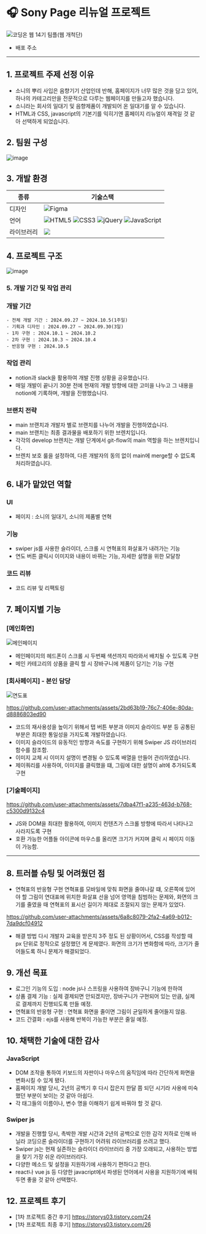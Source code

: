 # 🎧 Sony Page 리뉴얼 프로젝트

![코딩온 웹 14기 팀플(웹 개척단)](https://github.com/user-attachments/assets/4d1c6184-c46a-4ff6-9c73-48ef38c6085d)

- 배포 주소

---

## 1. 프로젝트 주제 선정 이유

-  소니의 뿌리 사입은 음향기기 산업인데 반해, 홈페이지가 너무 많은 것을 담고 있어, 하나의 카테고리만을 전문적으로 다루는 웹페이지를 만들고자 했습니다.
-  소니라는 회사의 일대기 및 음향제품이 개발되어 온 일대기를 알 수 있습니다.
-  HTML과 CSS, javascript의 기본기를 익히기엔 홈페이지 리뉴얼이 재격일 것 같아 선택하게 되었습니다.

## 2. 팀원 구성
![image](https://github.com/user-attachments/assets/7b4f1e5b-4c7c-431e-b767-e8361e60fc35)

## 3. 개발 환경

| 종류    | 기술스택                                    |
| ---------- | ---------------------------------------------- |
| 디자인 | ![Figma](https://img.shields.io/badge/figma-%23F24E1E.svg?style=for-the-badge&logo=figma&logoColor=white) |
|언어| ![HTML5](https://img.shields.io/badge/html5-%23E34F26.svg?style=for-the-badge&logo=html5&logoColor=white) ![CSS3](https://img.shields.io/badge/css3-%231572B6.svg?style=for-the-badge&logo=css3&logoColor=white) ![jQuery](https://img.shields.io/badge/jquery-%230769AD.svg?style=for-the-badge&logo=jquery&logoColor=white) ![JavaScript](https://img.shields.io/badge/javascript-%23323330.svg?style=for-the-badge&logo=javascript&logoColor=%23F7DF1E)|
|라이브러리|<img src="https://img.shields.io/badge/swiper.js-E34F26?style=for-the-badge&logo=swiper&logoColor=white">|

## 4. 프로젝트 구조
![image](https://github.com/user-attachments/assets/6a17b543-53d9-44dc-9e93-f73000c2227e)

### 5. 개발 기간 및 작업 관리
 
 ### 개발 기간
    - 전체 개발 기간 : 2024.09.27 ~ 2024.10.5(1주일)
    - 기획과 디자인 : 2024.09.27 ~ 2024.09.30(3일)
    - 1차 구현 : 2024.10.1 ~ 2024.10.2
    - 2차 구현 : 2024.10.3 ~ 2024.10.4
    - 반응형 구현 : 2024.10.5

###  작업 관리
- notion과 slack을 활용하여 개발 진행 상황을 공유했습니다.
- 매일 개발이 끝나기 30분 전에 현재의 개발 방향에 대한 고미을 나누고 그 내용을 notion에 기록하며, 개발을 진행했습니다.

### 브랜치 전략
- main 브랜치과 개발자 별로 브랜치를 나누어 개발을 진행하였습니다.
- main 브랜치는 최종 결과물을 배포하기 위한 브렌치입니다.
- 각각의 develop 브렌치는 개발 단계에서 git-flow의 main 역할을 하는 브렌치입니다. 
- 브렌치 보호 룰을 설정하여, 다른 개발자의 동의 없이 main에 merge할 수 없도록 처리하였습니다.


##  6. 내가 맡았던 역할
### UI
   - 페이지 : 소니의 일대기, 소니의 제품별 연혁
### 기능
   - swiper js를 사용한 슬라이더, 스크롤 시 연혁표의 화살표가 내려가는 기능
   - 연도 버튼 클릭시 이미지와 내용이 바뀌는 기능, 자세한 설명을 위한 모달창
### 코드 리뷰
   - 코드 리뷰 및 리팩토링

 


## 7. 페이지별 기능

### [메인화면] 
![메인페이지](https://github.com/user-attachments/assets/aaa570e2-4e41-445a-9e41-14a9214ce814)

- 메인페이지의 헤드폰이 스크롤 시 두번째 색션까지 따라와서 배치될 수 있도록 구현
- 메인 카테고리의 상품을 클릭 할 시 장바구니에 제품이 담기는 기능 구현

### [회사페이지] - **본인 담당**

![연도표](https://github.com/user-attachments/assets/689b9aab-af12-4319-90c2-6f4842a6f448)

https://github.com/user-attachments/assets/2bd63b19-76c7-406e-80da-d8886803ed90

- 코드의 재사용성을 높이기 위해서 탭 버튼 부분과 이미지 슬라이드 부분 등 공통된 부분은 최대한 통일성을 가지도록 개발하였습니다.
- 이미지 슬라이드의 유동적인 방향과 속도를 구현하기 위해 Swiper JS 라이브러리 함수를 참조함.
- 이미지 교체 시 이미지 설명이 변경될 수 있도록 배열을 만들어 관리하였습니다.
- 제이쿼리를 사용하여, 이미지를 클릭했을 떄, 그림에 대한 설명이 alt에 추가되도록 구현


### [기술페이지]

https://github.com/user-attachments/assets/7dba47f1-a235-463d-b768-c5300d9132c4

- JS와 DOM을 최대한 활용하여, 이미지 컨텐츠가 스크롤 방향에 따라서 나타나고 사라지도록 구현
- 호환 가능한 어플들 아이콘에 마우스를 올리면 크기가 커지며 클릭 시 페이지 이동이 가능함.
    
---
## 8. 트러블 슈팅 및 어려웠던 점

- 연혁표의 반응형 구현
  연혁표를 모바일에 맞춰 화면을 줄여나갈 떄, 오른쪽에 있어야 할 그림이 연대표에 위치한 화살표 선을 넘어 영역을 침범하는 문제와, 화면의 크기를 줄였을 때 연혁표의 표시선 길이가 제대로 조절되지 않는 문제가 있었다.

https://github.com/user-attachments/assets/6a8c8079-2fa2-4a69-b012-7da9dcf04912

- 해결 방법
  다시 개발자 교육을 받은지 3주 정도 된 상황이어서, CSS를 작성할 때 px 단위로 정적으로 설정했던 게 문제였다. 화면의 크기가 변화함에 따라, 크기가 줄어들도록 하니 문제가 해결되었다.

## 9. 개선 목표

- 로그인 기능의 도입 : node js나 스프링을 사용하여 장바구니 기능에 한하여 
- 상품 결제 기능 : 실제 결제되면 안되겠지만, 장바구니가 구현되어 있는 만큼, 실제로 결제까지 진행되도록 만들 예정.
- 연혁표의 반응형 구현 : 연혁표 화면을 줄이면 그림이 균일하게 줄어들지 않음.
- 코드 간결화 : ejs를 사용해 반복이 가능한 부분은 줄일 예정.

## 10. 채택한 기술에 대한 감사

### JavaScript
   - DOM 조작을 통하여 키보드의 자판이나 마우스의 움직임에 따라 간단하게 화면을 변화시킬 수 있게 됐다.
   - 홈페이지 개발 당시, 2년의 공백기 후 다시 잡은지 한달 쯤 되던 시기라 사용에 미숙했던 부분이 보이는 것 같아 아쉽다.
   - 각 태그들의 이름이나, 변수 명을 이해하기 쉽게 바꿔야 할 것 같다.
### Swiper js
  - 개발을 진행할 당시, 촉박한 개발 시간과 2년의 공백으로 인한 감각 저하로 인해 바닐라 코딩으론 슬라이더를 구현하기 어려워 라이브러리를 쓰려고 했다.
  - Swiper js는 현재 실존하는 슬라이더 라이브러리 중 가장 오래되고, 사용하는 방법을 찾기 가장 쉬운 라이브러리다.
  -  다양한 메소드 및 설정을 지원하기에 사용하기 편하다고 한다.
  - react나 vue js 등 다양한 javacript에서 파생된 언어에서 사용을 지원하기에 배워두면 좋을 것 같아 선택했다.

## 12. 프로젝트 후기
- [1차 프로젝트 중간 후기] https://storys03.tistory.com/24
- [1차 프로젝트 최종 후기] https://storys03.tistory.com/26






